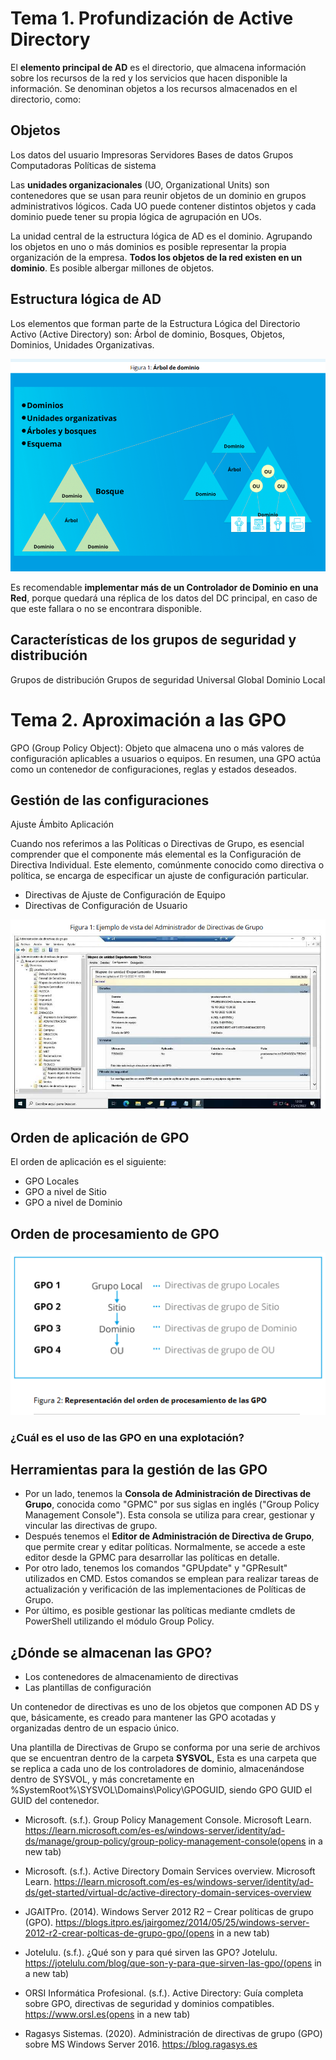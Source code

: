 # Tema 1. Profundización de Active Directory
El **elemento principal de AD** es el directorio, que almacena información sobre los recursos de la red y los servicios que hacen disponible la información. Se denominan objetos a los recursos almacenados en el directorio, como:

## Objetos
Los datos del usuario
Impresoras
Servidores
Bases de datos
Grupos
Computadoras
Políticas de sistema

Las **unidades organizacionales** (UO, Organizational Units) son contenedores que se usan para reunir objetos de un dominio en grupos administrativos lógicos. Cada UO puede contener distintos objetos y cada dominio puede tener su propia lógica de agrupación en UOs.

La unidad central de la estructura lógica de AD es el dominio. Agrupando los objetos en uno o más dominios es posible representar la propia organización de la empresa. **Todos los objetos de la red existen en un dominio**. Es posible albergar millones de objetos.

## Estructura lógica de AD
Los elementos que forman parte de la Estructura Lógica del Directorio Activo (Active Directory) son: Árbol de dominio, Bosques, Objetos, Dominios, Unidades Organizativas.

![1752077116860](image/s6/arboldominio.png)

Es recomendable **implementar más de un Controlador de Dominio en una Red**, porque quedará una réplica de los datos del DC principal, en caso de que este fallara o no se encontrara disponible.

## Características de los grupos de seguridad y distribución
Grupos de distribución
Grupos de seguridad
Universal
Global
Dominio Local

# Tema 2. Aproximación a las GPO
GPO (Group Policy Object): Objeto que almacena uno o más valores de configuración aplicables a usuarios o equipos.
En resumen, una GPO actúa como un contenedor de configuraciones, reglas y estados deseados.  

## Gestión de las configuraciones
Ajuste
Ámbito
Aplicación

Cuando nos referimos a las Políticas o Directivas de Grupo, es esencial comprender que el componente más elemental es la Configuración de Directiva Individual. Este elemento, comúnmente conocido como directiva o política, se encarga de especificar un ajuste de configuración particular. 

- Directivas de Ajuste de Configuración de Equipo 	
- Directivas de Configuración de Usuario 

![1752077734860](image/s6/AdministradorDirectivasGrupo.png)

## Orden de aplicación de GPO
El orden de aplicación es el siguiente:

- GPO Locales
- GPO a nivel de Sitio
- GPO a nivel de Dominio

## Orden de procesamiento de GPO
![1752077881163](image/s6/1752077881163.png)

### ¿Cuál es el uso de las GPO en una explotación?

## Herramientas para la gestión de las GPO
- Por un lado, tenemos la **Consola de Administración de Directivas de Grupo**, conocida como "GPMC" por sus siglas en inglés ("Group Policy Management Console"). Esta consola se utiliza para crear, gestionar y vincular las directivas de grupo. 
- Después tenemos el **Editor de Administración de Directiva de Grupo**, que permite crear y editar políticas. Normalmente, se accede a este editor desde la GPMC para desarrollar las políticas en detalle. 
- Por otro lado, tenemos los comandos "GPUpdate" y "GPResult" utilizados en CMD. Estos comandos se emplean para realizar tareas de actualización y verificación de las implementaciones de Políticas de Grupo. 
- Por último, es posible gestionar las políticas mediante cmdlets de PowerShell utilizando el módulo Group Policy. 

## ¿Dónde se almacenan las GPO?
- Los contenedores de almacenamiento de directivas
- Las plantillas de configuración

Un contenedor de directivas es uno de los objetos que componen AD DS y que, básicamente, es creado para mantener las GPO acotadas y organizadas dentro de un espacio único.

Una plantilla de Directivas de Grupo se conforma por una serie de archivos que se encuentran dentro de la carpeta **SYSVOL**, Esta es una carpeta que se replica a cada uno de los controladores de dominio, almacenándose dentro de SYSVOL, y más concretamente en %SystemRoot%\SYSVOL\Domains\Policy\GPOGUID, siendo GPO GUID el GUID del contenedor.

- Microsoft. (s.f.). Group Policy Management Console. Microsoft Learn.  https://learn.microsoft.com/es-es/windows-server/identity/ad-ds/manage/group-policy/group-policy-management-console(opens in a new tab)
- Microsoft. (s.f.). Active Directory Domain Services overview. Microsoft Learn. https://learn.microsoft.com/es-es/windows-server/identity/ad-ds/get-started/virtual-dc/active-directory-domain-services-overview

- JGAITPro. (2014). Windows Server 2012 R2 – Crear políticas de grupo (GPO).  https://blogs.itpro.es/jairgomez/2014/05/25/windows-server-2012-r2-crear-polticas-de-grupo-gpo/(opens in a new tab)
- Jotelulu. (s.f.). ¿Qué son y para qué sirven las GPO? Jotelulu. https://jotelulu.com/blog/que-son-y-para-que-sirven-las-gpo/(opens in a new tab)
- ORSI Informática Profesional. (s.f.). Active Directory: Guía completa sobre GPO, directivas de seguridad y dominios compatibles. https://www.orsl.es(opens in a new tab)
- Ragasys Sistemas. (2020). Administración de directivas de grupo (GPO) sobre MS Windows Server 2016. https://blog.ragasys.es